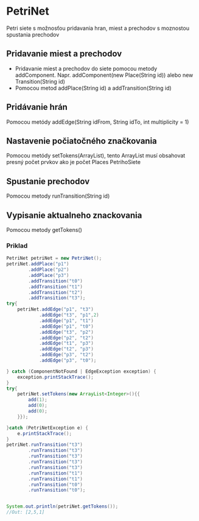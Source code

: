 # PetriNet
Petri siete s možnosťou pridavania hran, miest a prechodov s moznostou spustania prechodov

## Pridavanie miest a prechodov
* Pridavanie miest a prechodov do siete pomocou metody addComponent.
Napr. addComponent(new Place(String id)) alebo new Transition(String id)
* Pomocou metod addPlace(String id) a addTransition(String id)

## Pridávanie hrán
Pomocou metódy addEdge(String idFrom, String idTo, int multiplicity = 1)

## Nastavenie počiatočného značkovania
Pomocou metódy setTokens(ArrayList<Integer>), tento ArrayList musí obsahovat presný počet prvkov ako je počet Places PetrihoSiete


## Spustanie prechodov
Pomocou metody runTransition(String id)

## Vypisanie aktualneho znackovania
Pomocou metody getTokens()

### Priklad
```java
PetriNet petriNet = new PetriNet();
petriNet.addPlace("p1")
        .addPlace("p2")
        .addPlace("p3")
        .addTransition("t0")
        .addTransition("t1")
        .addTransition("t2")
        .addTransition("t3");
try{
    petriNet.addEdge("p1", "t3")
            .addEdge("t3", "p1",2)
            .addEdge("p1", "t1")
            .addEdge("p1", "t0")
            .addEdge("t3", "p2")
            .addEdge("p2", "t2")
            .addEdge("t1", "p3")
            .addEdge("t2", "p3")
            .addEdge("p3", "t2")
            .addEdge("p3", "t0");

} catch (ComponentNotFound | EdgeException exception) {
    exception.printStackTrace();
}
try{
    petriNet.setTokens(new ArrayList<Integer>(){{
        add(1);
        add(0);
        add(0);
    }});

}catch (PetriNetException e) {
    e.printStackTrace();
}
petriNet.runTransition("t3")
        .runTransition("t3")
        .runTransition("t3")
        .runTransition("t3")
        .runTransition("t3")
        .runTransition("t1")
        .runTransition("t1")
        .runTransition("t0")
        .runTransition("t0");


System.out.println(petriNet.getTokens());
//Out: [2,5,1]

```
